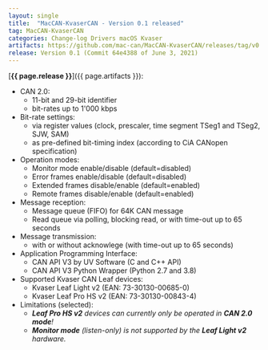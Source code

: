 ```yaml
---
layout: single
title:  "MacCAN-KvaserCAN - Version 0.1 released"
tag: MacCAN-KvaserCAN
categories: Change-log Drivers macOS Kvaser
artifacts: https://github.com/mac-can/MacCAN-KvaserCAN/releases/tag/v0.1
release: Version 0.1 (Commit 64e4388 of June 3, 2021)
---
```

[**{{ page.release }}**]({{ page.artifacts }}):

- CAN 2.0:
  - 11-bit and 29-bit identifier
  - bit-rates up to 1'000 kbps
- Bit-rate settings:
  - via register values (clock, prescaler, time segment TSeg1 and TSeg2, SJW, SAM)
  - as pre-defined bit-timing index (according to CiA CANopen specification)
- Operation modes:
  - Monitor mode enable/disable (default=disabled)
  - Error frames enable/disable (default=disabled)
  - Extended frames disable/enable (default=enabled)
  - Remote frames disable/enable (default=enabled)
- Message reception:
  - Message queue (FIFO) for 64K CAN message
  - Read queue via polling, blocking read, or with time-out up to 65 seconds
- Message transmission:
  - with or without acknowlege (with time-out up to 65 seconds)
- Application Programming Interface:
  - CAN API V3 by UV Software (C and C++ API)
  - CAN API V3 Python Wrapper (Python 2.7 and 3.8)
- Supported Kvaser CAN Leaf devices:
  - Kvaser Leaf Light v2 (EAN: 73-30130-00685-0)
  - Kvaser Leaf Pro HS v2 (EAN: 73-30130-00843-4)
- Limitations (selected):
  - _**Leaf Pro HS v2** devices can currently only be operated in **CAN 2.0 mode**!_
  - _**Monitor mode** (listen-only) is not supported by the **Leaf Light v2** hardware._
